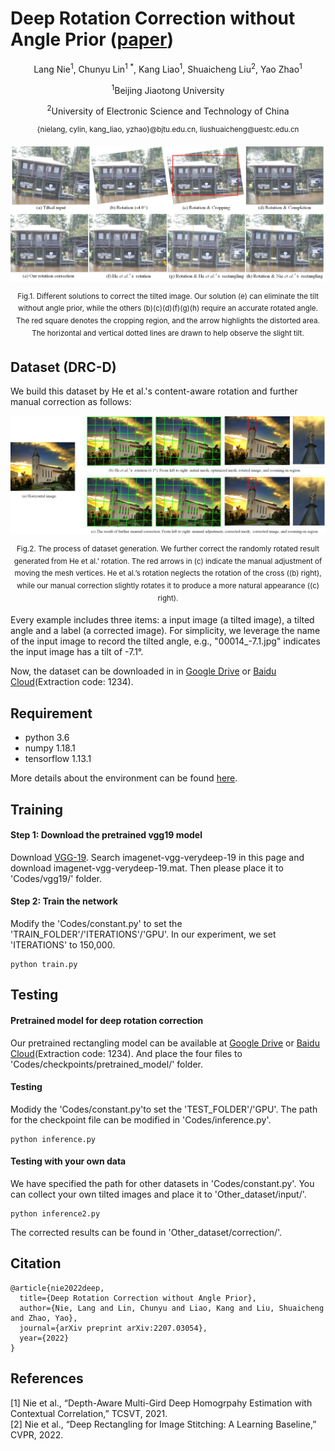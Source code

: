 # Deep Rotation Correction without Angle Prior ([paper](https://arxiv.org/abs/2207.03054))
<p align="center">Lang Nie<sup>1</sup>, Chunyu Lin<sup>1 *</sup>, Kang Liao<sup>1</sup>, Shuaicheng Liu<sup>2</sup>, Yao Zhao<sup>1</sup></p>
<p align="center"><sup>1</sup>Beijing Jiaotong University</p>
<p align="center"><sup>2</sup>University of Electronic Science and Technology of China</p>
<p align="center"><sup>{nielang, cylin, kang_liao, yzhao}@bjtu.edu.cn, liushuaicheng@uestc.edu.cn</sup></p>

<div align=center>
<img src="https://github.com/nie-lang/RotationCorrection/blob/main/fig1.jpg"/>
</div>
<p align="center"><sup>Fig.1. Different solutions to correct the tilted image. Our solution (e) can eliminate the tilt without angle prior, while the others (b)(c)(d)(f)(g)(h) require an accurate rotated angle. The red square denotes the cropping region, and the arrow highlights the distorted area. The horizontal and vertical dotted lines are drawn to help observe the slight tilt.</sup></p>

## Dataset (DRC-D)
We build this dataset by He et al.'s content-aware rotation and further manual correction as follows:
<div align=center>
<img src="https://github.com/nie-lang/RotationCorrection/blob/main/dataset.jpg"/>
</div>
<p align="center"><sup>Fig.2. The process of dataset generation. We further correct the randomly rotated result generated from He et al.’ rotation. The red arrows in (c) indicate the manual adjustment of moving the mesh vertices. He et al.’s rotation neglects the rotation of the cross ((b) right), while our manual correction slightly rotates it to produce a more natural appearance ((c) right).</sup></p>

Every example includes three items: a input image (a tilted image), a tilted angle and a label (a corrected image). For simplicity, we leverage the name of the input image to record the tilted angle, e.g., "00014_-7.1.jpg" indicates the input image has a tilt of -7.1°.

Now, the dataset can be downloaded in in [Google Drive](https://drive.google.com/drive/folders/1y8964QKakL1zJsuzuivCx41_YkrsOKv_?usp=share_link) or [Baidu Cloud](https://pan.baidu.com/s/1WByNz64oNoSRbuzCgcnXGQ)(Extraction code: 1234).

## Requirement
* python 3.6
* numpy 1.18.1
* tensorflow 1.13.1

More details about the environment can be found [here](https://github.com/nie-lang/DeepRectangling/issues/4).

## Training
#### Step 1: Download the pretrained vgg19 model
Download [VGG-19](https://www.vlfeat.org/matconvnet/pretrained/#downloading-the-pre-trained-models). Search imagenet-vgg-verydeep-19 in this page and download imagenet-vgg-verydeep-19.mat. Then please place it to 'Codes/vgg19/' folder.

#### Step 2: Train the network
Modify the 'Codes/constant.py' to set the 'TRAIN_FOLDER'/'ITERATIONS'/'GPU'. In our experiment, we set 'ITERATIONS' to 150,000. 

```
python train.py
```

## Testing
#### Pretrained model for deep rotation correction
Our pretrained rectangling model can be available at [Google Drive](https://drive.google.com/drive/folders/1CQ2usWn4qknAReSWrKeei_I86yMiq4tR?usp=sharing) or [Baidu Cloud](https://pan.baidu.com/s/1z66hGsCBmcI99ZP_p7blpw)(Extraction code: 1234). And place the four files to 'Codes/checkpoints/pretrained_model/' folder.
#### Testing 
Modidy the 'Codes/constant.py'to set the 'TEST_FOLDER'/'GPU'. The path for the checkpoint file can be modified in 'Codes/inference.py'.

```
python inference.py
```
#### Testing with your own data
We have specified the path for other datasets in 'Codes/constant.py'. You can collect your own tilted images and place it to 'Other_dataset/input/'.

```
python inference2.py
```
The corrected results can be found in 'Other_dataset/correction/'.

## Citation
```
@article{nie2022deep,
  title={Deep Rotation Correction without Angle Prior},
  author={Nie, Lang and Lin, Chunyu and Liao, Kang and Liu, Shuaicheng and Zhao, Yao},
  journal={arXiv preprint arXiv:2207.03054},
  year={2022}
}
```

## References
[1] Nie et al., “Depth-Aware Multi-Gird Deep Homogrpahy Estimation with Contextual Correlation,” TCSVT, 2021.  
[2] Nie et al., “Deep Rectangling for Image Stitching: A Learning Baseline,” CVPR, 2022.  
